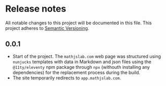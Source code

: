 # Release notes
All notable changes to this project will be documented in this file.
This project adheres to [Semantic Versioning](http://semver.org/).

## 0.0.1
- Start of the project. The `mathjslab.com` web page was structured using `nunjucks` templates with data in Markdown and json files using the `@11ty/eleventy` npm package through `npx` (withouth installing any dependencies) for the replacement process during the build.
- The site temporarily redirects to `app.mathjslab.com`.
